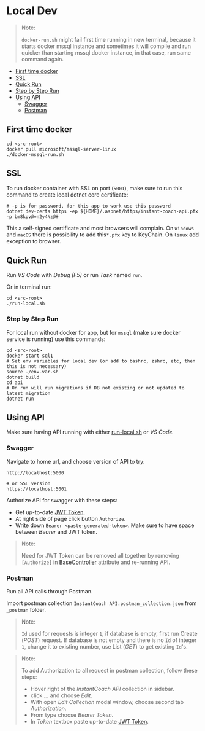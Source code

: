 # Local Dev

> Note:
>
> `docker-run.sh` might fail first time running in new terminal, because it starts docker mssql instance and sometimes it will compile and run quicker than starting mssql docker instance, in that case, run same command again.

* [First time docker](#first-time-docker)
* [SSL](#ssl)
* [Quick Run](#quick-run)
* [Step by Step Run](#step-by-step-run)
* [Using API](#using-api)
  * [Swagger](#swagger)
  * [Postman](#postman)

## First time docker

```shell
cd <src-root>
docker pull microsoft/mssql-server-linux
./docker-mssql-run.sh
```

## SSL

To run docker container with SSL on port (`5001`), make sure to run this command to create local dotnet core certificate:

```shell
# -p is for password, for this app to work use this password
dotnet dev-certs https -ep ${HOME}/.aspnet/https/instant-coach-api.pfx -p bm8kpv@=n2y4Nz@#
```

This a self-signed certificate and most browsers will complain. On `Windows` and `macOS` there is possibility to add this`*.pfx` key to KeyChain. On `linux` add exception to browser.

## Quick Run

Run _VS Code_ with _Debug (F5)_ or run _Task_ named `run`.

Or in terminal run:

```shell
cd <src-root>
./run-local.sh
```

### Step by Step Run

For local run without docker for app, but for `mssql` (make sure docker service is running) use this commands:

```shell
cd <src-root>
docker start sql1
# Set env variables for local dev (or add to bashrc, zshrc, etc, then this is not necessary)
source ./env-var.sh
dotnet build
cd api
# On run will run migrations if DB not existing or not updated to latest migration
dotnet run
```

## Using API

Make sure having API running with either [run-local.sh](../run-local.sh) or _VS Code._

### Swagger

Navigate to home url, and choose version of API to try:

    http://localhost:5000

    # or SSL version
    https://localhost:5001

Authorize API for swagger with these steps:

* Get up-to-date [JWT Token](jwt-token.md).
* At right side of page click button `Authorize`.
* Write down `Bearer <paste-generated-token>`. Make sure to have space between _Bearer_ and JWT token.

> Note:
>
> Need for JWT Token can be removed all together by removing `[Authorize]` in [BaseController](../api/BaseController.cs) attribute and re-running API.


### Postman

Run all API calls through Postman.

Import postman collection `InstantCoach API.postman_collection.json` from `_postman` folder.

>Note:
>
> `Id` used for requests is integer `1`, if database is empty, first run Create (_POST_) request. If database is not empty and there is no `Id` of integer `1`, change it to existing number, use List (_GET_) to get existing `Id`'s.

>Note:
>
> To add Authorization to all request in postman collection, follow these steps:
> * Hover right of the _InstantCoach API_ collection in sidebar.
> * click _..._ and choose _Edit_.
> * With open _Edit Collection_ modal window, choose second tab _Authorization_.
> * From type choose _Bearer Token_.
> * In _Token_ textbox paste up-to-date [JWT Token](jwt-token.md).